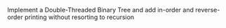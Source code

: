 Implement a Double-Threaded Binary Tree and add in-order and reverse-order printing without resorting to recursion